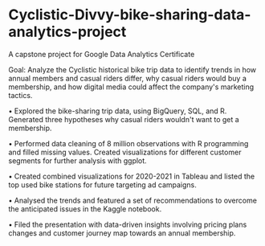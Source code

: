 # Cyclistic-Divvy-bike-sharing-data-analytics-project
A capstone project for Google Data Analytics Certificate

Goal: Analyze the Cyclistic historical bike trip data 
to identify trends in how annual members and casual riders differ, 
why casual riders would buy a membership, 
and how digital media could affect the company's marketing tactics.
 
• Explored the bike-sharing trip data, 
using BigQuery, SQL, and R. Generated three hypotheses why casual riders wouldn't want to get a membership.

• Performed data cleaning of 8 million observations with R programming and filled missing values.
Created visualizations for different customer segments for further analysis with ggplot.

• Created combined visualizations for 2020-2021 in Tableau 
and listed the top used bike stations for future targeting ad campaigns.

• Analysed the trends and featured a set of recommendations to overcome the anticipated issues in the Kaggle notebook.

• Filed the presentation with data-driven insights 
involving pricing plans changes and customer journey map towards an annual membership.

